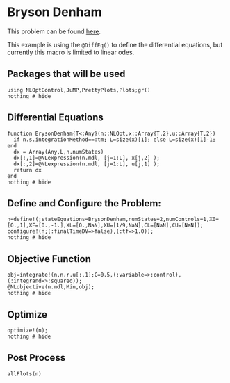 # Bryson Denham

This problem can be found [here](http://www.gpops2.com/Examples/Brachistochrone.html).

This example is using the `@DiffEq()` to define the differential equations, but currently this macro is limited to linear odes.

## Packages that will be used
```@example BrysonDenham
using NLOptControl,JuMP,PrettyPlots,Plots;gr()
nothing # hide
```

## Differential Equations
```@example BrysonDenham
function BrysonDenham{T<:Any}(n::NLOpt,x::Array{T,2},u::Array{T,2})
  if n.s.integrationMethod==:tm; L=size(x)[1]; else L=size(x)[1]-1; end
  dx = Array(Any,L,n.numStates)
  dx[:,1]=@NLexpression(n.mdl, [j=1:L], x[j,2] );
  dx[:,2]=@NLexpression(n.mdl, [j=1:L], u[j,1] );
  return dx
end
nothing # hide
```

## Define and Configure the Problem:
```@example BrysonDenham
n=define!(;stateEquations=BrysonDenham,numStates=2,numControls=1,X0=[0.,1],XF=[0.,-1.],XL=[0.,NaN],XU=[1/9,NaN],CL=[NaN],CU=[NaN]);
configure!(n;(:finalTimeDV=>false),(:tf=>1.0));
nothing # hide
```

## Objective Function
```@example BrysonDenham
obj=integrate!(n,n.r.u[:,1];C=0.5,(:variable=>:control),(:integrand=>:squared));
@NLobjective(n.mdl,Min,obj);
nothing # hide
```
## Optimize
```@example BrysonDenham
optimize!(n);
nothing # hide
```

## Post Process
```@example BrysonDenham
allPlots(n)
```
